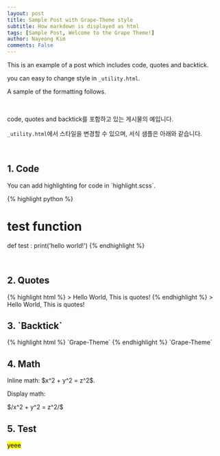 ```yaml
---
layout: post
title: Sample Post with Grape-Theme style
subtitle: How markdown is displayed as html
tags: [Sample Post, Welcome to the Grape Theme!]
author: Nayeong Kim
comments: False
---
```


This is an example of a post which includes code, quotes and backtick.

you can easy to change style in `_utility.html`.

A sample of the formatting follows.

<br>

code, quotes and backtick를 포함하고 있는 게시물의 예입니다.

`_utility.html`에서 스타일을 변경할 수 있으며, 서식 샘플은 아래와 같습니다.

<br>

<h2>1. Code </h2>
You can add highlighting for code in `highlight.scss`.

{% highlight python %}

# test function

def test :
print('hello world!')
{% endhighlight %}

<br>

<h2>2. Quotes</h2>
{% highlight html %}
> Hello World, This is quotes!
{% endhighlight %}
> Hello World, This is quotes!

<br>

<h2>3. `Backtick`</h2>
{% highlight html %}
`Grape-Theme`
{% endhighlight %}
`Grape-Theme`

<h2>4. Math</h2>
<p>Inline math: $x^2 + y^2 = z^2$.</p>
<p>Display math:</p>
$/x^2 + y^2 = z^2/$

<h2>5. Test</h2>
<mark>yeee</mark>
